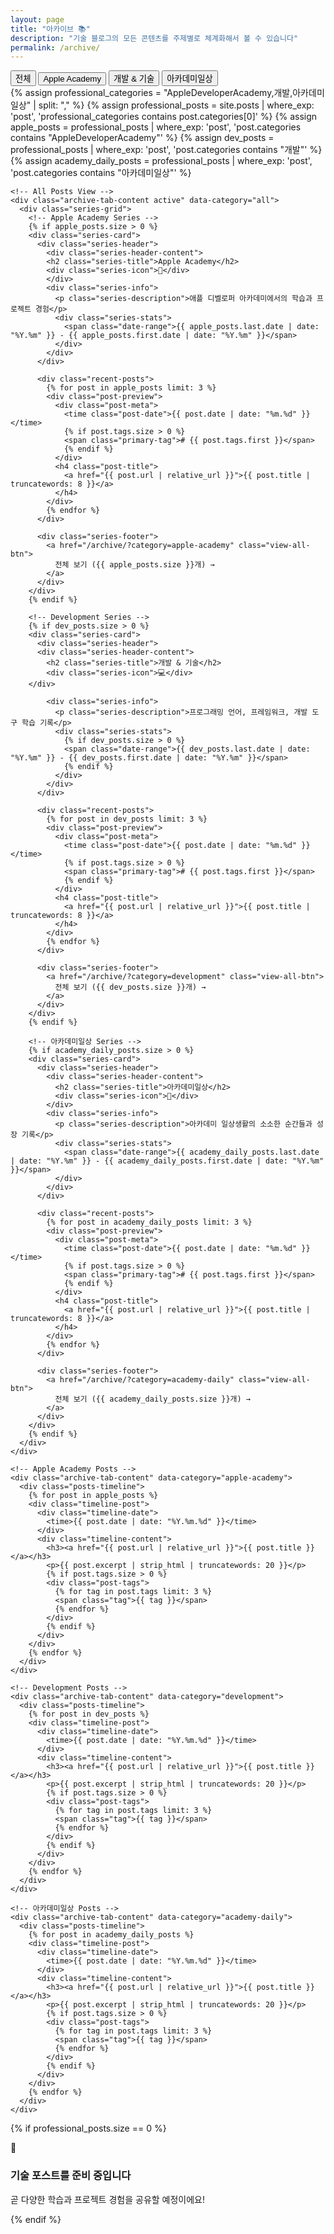 ```yaml
---
layout: page
title: "아카이브 📚"
description: "기술 블로그의 모든 콘텐츠를 주제별로 체계화해서 볼 수 있습니다"
permalink: /archive/
---
```


<div class="archive-page">
  <!-- Archive Category Tabs -->
  <div class="archive-tabs-container">
    <div class="archive-tabs">
      <button class="archive-tab-button active" data-category="all" data-label="전체">
        <i class="fas fa-th-large"></i>
        <span class="tab-text">전체</span>
      </button>
      <button class="archive-tab-button" data-category="apple-academy" data-label="애플">
        <i class="fas fa-apple-alt"></i>
        <span class="tab-text">Apple Academy</span>
      </button>
      <button class="archive-tab-button" data-category="development" data-label="개발">
        <i class="fas fa-code"></i>
        <span class="tab-text">개발 & 기술</span>
      </button>
      <button class="archive-tab-button" data-category="academy-daily" data-label="아카데미일상">
        <i class="fas fa-calendar-day"></i>
        <span class="tab-text">아카데미일상</span>
      </button>
    </div>
  </div>

  <!-- Archive Content Areas -->
  <div class="archive-content">
    <!-- Professional Categories Only -->
    {% assign professional_categories = "AppleDeveloperAcademy,개발,아카데미일상" | split: "," %}
    {% assign professional_posts = site.posts | where_exp: 'post', 'professional_categories contains post.categories[0]' %}
    {% assign apple_posts = professional_posts | where_exp: 'post', 'post.categories contains "AppleDeveloperAcademy"' %}
    {% assign dev_posts = professional_posts | where_exp: 'post', 'post.categories contains "개발"' %}
    {% assign academy_daily_posts = professional_posts | where_exp: 'post', 'post.categories contains "아카데미일상"' %}

    <!-- All Posts View -->
    <div class="archive-tab-content active" data-category="all">
      <div class="series-grid">
        <!-- Apple Academy Series -->
        {% if apple_posts.size > 0 %}
        <div class="series-card">
          <div class="series-header">
            <div class="series-header-content">
            <h2 class="series-title">Apple Academy</h2>
            <div class="series-icon">🍎</div>
            </div>
            <div class="series-info">  
              <p class="series-description">애플 디벨로퍼 아카데미에서의 학습과 프로젝트 경험</p>
              <div class="series-stats">
                <span class="date-range">{{ apple_posts.last.date | date: "%Y.%m" }} - {{ apple_posts.first.date | date: "%Y.%m" }}</span>
              </div>
            </div>
          </div>
          
          <div class="recent-posts">
            {% for post in apple_posts limit: 3 %}
            <div class="post-preview">
              <div class="post-meta">
                <time class="post-date">{{ post.date | date: "%m.%d" }}</time>
                {% if post.tags.size > 0 %}
                <span class="primary-tag"># {{ post.tags.first }}</span>
                {% endif %}
              </div>
              <h4 class="post-title">
                <a href="{{ post.url | relative_url }}">{{ post.title | truncatewords: 8 }}</a>
              </h4>
            </div>
            {% endfor %}
          </div>
          
          <div class="series-footer">
            <a href="/archive/?category=apple-academy" class="view-all-btn">
              전체 보기 ({{ apple_posts.size }}개) →
            </a>
          </div>
        </div>
        {% endif %}
        
        <!-- Development Series -->
        {% if dev_posts.size > 0 %}
        <div class="series-card">
          <div class="series-header">
          <div class="series-header-content">
            <h2 class="series-title">개발 & 기술</h2>
            <div class="series-icon">💻</div>
        </div>
            
            <div class="series-info">
              <p class="series-description">프로그래밍 언어, 프레임워크, 개발 도구 학습 기록</p>
              <div class="series-stats">
                {% if dev_posts.size > 0 %}
                <span class="date-range">{{ dev_posts.last.date | date: "%Y.%m" }} - {{ dev_posts.first.date | date: "%Y.%m" }}</span>
                {% endif %}
              </div>
            </div>
          </div>
          
          <div class="recent-posts">
            {% for post in dev_posts limit: 3 %}
            <div class="post-preview">
              <div class="post-meta">
                <time class="post-date">{{ post.date | date: "%m.%d" }}</time>
                {% if post.tags.size > 0 %}
                <span class="primary-tag"># {{ post.tags.first }}</span>
                {% endif %}
              </div>
              <h4 class="post-title">
                <a href="{{ post.url | relative_url }}">{{ post.title | truncatewords: 8 }}</a>
              </h4>
            </div>
            {% endfor %}
          </div>
          
          <div class="series-footer">
            <a href="/archive/?category=development" class="view-all-btn">
              전체 보기 ({{ dev_posts.size }}개) →
            </a>
          </div>
        </div>
        {% endif %}
        
        <!-- 아카데미일상 Series -->
        {% if academy_daily_posts.size > 0 %}
        <div class="series-card">
          <div class="series-header">
            <div class="series-header-content">
              <h2 class="series-title">아카데미일상</h2>
              <div class="series-icon">🌱</div>
            </div>
            <div class="series-info">  
              <p class="series-description">아카데미 일상생활의 소소한 순간들과 성장 기록</p>
              <div class="series-stats">
                <span class="date-range">{{ academy_daily_posts.last.date | date: "%Y.%m" }} - {{ academy_daily_posts.first.date | date: "%Y.%m" }}</span>
              </div>
            </div>
          </div>
          
          <div class="recent-posts">
            {% for post in academy_daily_posts limit: 3 %}
            <div class="post-preview">
              <div class="post-meta">
                <time class="post-date">{{ post.date | date: "%m.%d" }}</time>
                {% if post.tags.size > 0 %}
                <span class="primary-tag"># {{ post.tags.first }}</span>
                {% endif %}
              </div>
              <h4 class="post-title">
                <a href="{{ post.url | relative_url }}">{{ post.title | truncatewords: 8 }}</a>
              </h4>
            </div>
            {% endfor %}
          </div>
          
          <div class="series-footer">
            <a href="/archive/?category=academy-daily" class="view-all-btn">
              전체 보기 ({{ academy_daily_posts.size }}개) →
            </a>
          </div>
        </div>
        {% endif %}
      </div>
    </div>

    <!-- Apple Academy Posts -->
    <div class="archive-tab-content" data-category="apple-academy">
      <div class="posts-timeline">
        {% for post in apple_posts %}
        <div class="timeline-post">
          <div class="timeline-date">
            <time>{{ post.date | date: "%Y.%m.%d" }}</time>
          </div>
          <div class="timeline-content">
            <h3><a href="{{ post.url | relative_url }}">{{ post.title }}</a></h3>
            <p>{{ post.excerpt | strip_html | truncatewords: 20 }}</p>
            {% if post.tags.size > 0 %}
            <div class="post-tags">
              {% for tag in post.tags limit: 3 %}
              <span class="tag">{{ tag }}</span>
              {% endfor %}
            </div>
            {% endif %}
          </div>
        </div>
        {% endfor %}
      </div>
    </div>

    <!-- Development Posts -->
    <div class="archive-tab-content" data-category="development">
      <div class="posts-timeline">
        {% for post in dev_posts %}
        <div class="timeline-post">
          <div class="timeline-date">
            <time>{{ post.date | date: "%Y.%m.%d" }}</time>
          </div>
          <div class="timeline-content">
            <h3><a href="{{ post.url | relative_url }}">{{ post.title }}</a></h3>
            <p>{{ post.excerpt | strip_html | truncatewords: 20 }}</p>
            {% if post.tags.size > 0 %}
            <div class="post-tags">
              {% for tag in post.tags limit: 3 %}
              <span class="tag">{{ tag }}</span>
              {% endfor %}
            </div>
            {% endif %}
          </div>
        </div>
        {% endfor %}
      </div>
    </div>

    <!-- 아카데미일상 Posts -->
    <div class="archive-tab-content" data-category="academy-daily">
      <div class="posts-timeline">
        {% for post in academy_daily_posts %}
        <div class="timeline-post">
          <div class="timeline-date">
            <time>{{ post.date | date: "%Y.%m.%d" }}</time>
          </div>
          <div class="timeline-content">
            <h3><a href="{{ post.url | relative_url }}">{{ post.title }}</a></h3>
            <p>{{ post.excerpt | strip_html | truncatewords: 20 }}</p>
            {% if post.tags.size > 0 %}
            <div class="post-tags">
              {% for tag in post.tags limit: 3 %}
              <span class="tag">{{ tag }}</span>
              {% endfor %}
            </div>
            {% endif %}
          </div>
        </div>
        {% endfor %}
      </div>
    </div>
  </div>
</div>

{% if professional_posts.size == 0 %}
<div class="no-posts">
  <div class="no-posts-icon">📝</div>
  <h3>기술 포스트를 준비 중입니다</h3>
  <p>곧 다양한 학습과 프로젝트 경험을 공유할 예정이에요!</p>
</div>
{% endif %}

<script>
document.addEventListener('DOMContentLoaded', function() {
    const tabButtons = document.querySelectorAll('.archive-tab-button');
    const tabContents = document.querySelectorAll('.archive-tab-content');
    
    // URL 파라미터에서 카테고리 읽기
    const urlParams = new URLSearchParams(window.location.search);
    const categoryParam = urlParams.get('category');
    
    // 기본값은 'all'
    let activeCategory = 'all';
    
    // URL 파라미터가 있으면 해당 카테고리로 설정
    if (categoryParam) {
        activeCategory = categoryParam;
    }
    
    // 초기 활성화
    activateTab(activeCategory);
    
    // 탭 클릭 이벤트
    tabButtons.forEach(button => {
        button.addEventListener('click', function() {
            const category = this.getAttribute('data-category');
            activateTab(category);
            
            // URL 업데이트 (브라우저 히스토리에 추가)
            const newUrl = category === 'all' ? '/archive/' : `/archive/?category=${category}`;
            history.pushState(null, '', newUrl);
        });
    });
    
    function activateTab(category) {
        // 모든 탭과 컨텐츠에서 active 클래스 제거
        tabButtons.forEach(btn => btn.classList.remove('active'));
        tabContents.forEach(content => content.classList.remove('active'));
        
        // 해당 탭 버튼 활성화
        const targetButton = document.querySelector(`.archive-tab-button[data-category="${category}"]`);
        if (targetButton) {
            targetButton.classList.add('active');
        }
        
        // 해당 컨텐츠 표시
        const targetContent = document.querySelector(`.archive-tab-content[data-category="${category}"]`);
        if (targetContent) {
            targetContent.classList.add('active');
            
            // 애니메이션 효과
            const seriesCards = targetContent.querySelectorAll('.series-card, .timeline-post');
            seriesCards.forEach((card, index) => {
                card.style.opacity = '0';
                card.style.transform = 'translateY(20px)';
                setTimeout(() => {
                    card.style.transition = 'all 0.5s ease';
                    card.style.opacity = '1';
                    card.style.transform = 'translateY(0)';
                }, index * 100);
            });
        }
    }
});
</script>

